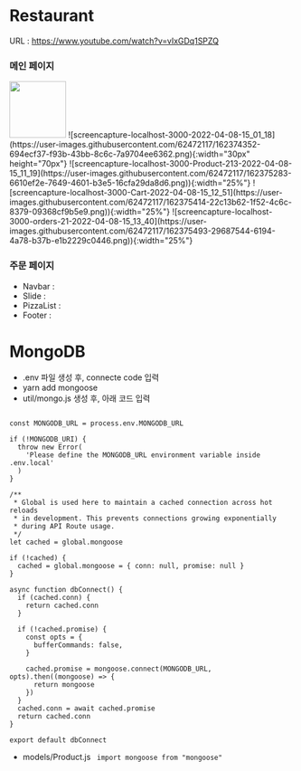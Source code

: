 # Restaurant

URL : https://www.youtube.com/watch?v=vIxGDq1SPZQ

### 메인 페이지
<img src="https://user-images.githubusercontent.com/62472117/162374352-694ecf37-f93b-43bb-8c6c-7a9704ee6362.png" width="100" height="100">
![screencapture-localhost-3000-2022-04-08-15_01_18](https://user-images.githubusercontent.com/62472117/162374352-694ecf37-f93b-43bb-8c6c-7a9704ee6362.png){:width="30px" height="70px"}
![screencapture-localhost-3000-Product-213-2022-04-08-15_11_19](https://user-images.githubusercontent.com/62472117/162375283-6610ef2e-7649-4601-b3e5-16cfa29da8d6.png)){:width="25%"}
![screencapture-localhost-3000-Cart-2022-04-08-15_12_51](https://user-images.githubusercontent.com/62472117/162375414-22c13b62-1f52-4c6c-8379-09368cf9b5e9.png)){:width="25%"}
![screencapture-localhost-3000-orders-21-2022-04-08-15_13_40](https://user-images.githubusercontent.com/62472117/162375493-29687544-6194-4a78-b37b-e1b2229c0446.png)){:width="25%"}

### 주문 페이지
- Navbar : 
- Slide :
- PizzaList : 
- Footer :

# MongoDB
- .env 파일 생성 후, connecte code 입력
- yarn add mongoose
- util/mongo.js 생성 후, 아래 코드 입력

``` import mongoose from 'mongoose'

const MONGODB_URL = process.env.MONGODB_URL

if (!MONGODB_URI) {
  throw new Error(
    'Please define the MONGODB_URL environment variable inside .env.local'
  )
}

/**
 * Global is used here to maintain a cached connection across hot reloads
 * in development. This prevents connections growing exponentially
 * during API Route usage.
 */
let cached = global.mongoose

if (!cached) {
  cached = global.mongoose = { conn: null, promise: null }
}

async function dbConnect() {
  if (cached.conn) {
    return cached.conn
  }

  if (!cached.promise) {
    const opts = {
      bufferCommands: false,
    }

    cached.promise = mongoose.connect(MONGODB_URL, opts).then((mongoose) => {
      return mongoose
    })
  }
  cached.conn = await cached.promise
  return cached.conn
}

export default dbConnect
```
- models/Product.js ``` import mongoose from "mongoose"```
